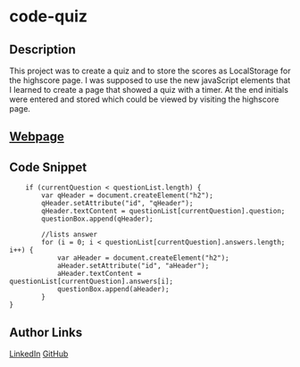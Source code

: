 # code-quiz

## Description 

This project was to create a quiz and to store the scores as LocalStorage for the highscore page. I was supposed to use the new javaScript elements that I learned to create a page that showed a quiz with a timer. At the end initials were entered and stored which could be viewed by visiting the highscore page.

## [Webpage](https://github.com/turtle2001/code-quiz)

## Code Snippet
```jS
    if (currentQuestion < questionList.length) {
        var qHeader = document.createElement("h2");
        qHeader.setAttribute("id", "qHeader");
        qHeader.textContent = questionList[currentQuestion].question;
        questionBox.append(qHeader);

        //lists answer
        for (i = 0; i < questionList[currentQuestion].answers.length; i++) {
            var aHeader = document.createElement("h2");
            aHeader.setAttribute("id", "aHeader");
            aHeader.textContent = questionList[currentQuestion].answers[i];
            questionBox.append(aHeader);
        }
}
```

## Author Links
[LinkedIn](https://www.linkedin.com/in/alexis-zaragoza-5baa51242/)
[GitHub](https://github.com/turtle2001)